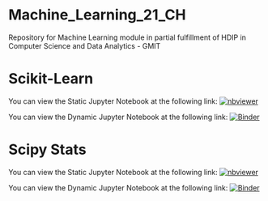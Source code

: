 # Machine_Learning_21_CH
Repository for Machine Learning module in partial fulfillment of HDIP in Computer Science and Data Analytics - GMIT

# Scikit-Learn
You can view the Static Jupyter Notebook at the following link: [![nbviewer](https://raw.githubusercontent.com/jupyter/design/master/logos/Badges/nbviewer_badge.svg)](https://nbviewer.org/github/colmhiggs11/Machine_Learning_21_CH/blob/main/Scikit-Learn.ipynb)

You can view the Dynamic Jupyter Notebook at the following link:
[![Binder](https://mybinder.org/badge_logo.svg)]([![Binder](https://mybinder.org/badge_logo.svg)](https://mybinder.org/v2/gh/colmhiggs11/Machine_Learning_21_CH/HEAD))



# Scipy Stats

You can view the Static Jupyter Notebook at the following link: [![nbviewer](https://raw.githubusercontent.com/jupyter/design/master/logos/Badges/nbviewer_badge.svg)](https://nbviewer.jupyter.org/github/colmhiggs11/Machine_Learning_21_CH/blob/main/Scipy_Stats.ipynb)

You can view the Dynamic Jupyter Notebook at the following link:
[![Binder](https://mybinder.org/badge_logo.svg)]([![Binder](https://mybinder.org/badge_logo.svg)](https://mybinder.org/v2/gh/colmhiggs11/Machine_Learning_21_CH/HEAD))
